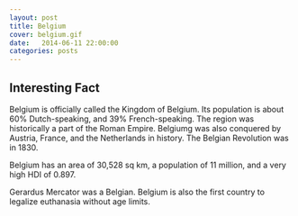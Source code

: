 ```yaml
---
layout: post
title: Belgium
cover: belgium.gif
date:   2014-06-11 22:00:00
categories: posts
---
```


## Interesting Fact

Belgium is officially called the Kingdom of Belgium. Its population is about 60% Dutch-speaking, and 39% French-speaking. The region was historically a part of the Roman Empire. Belgiumg was also conquered by Austria, France, and the Netherlands in history. The Belgian Revolution was in 1830. 

Belgium has an area of 30,528 sq km, a population of 11 million, and a very high HDI of 0.897. 

Gerardus Mercator was a Belgian. Belgium is also the first country to legalize euthanasia without age limits.